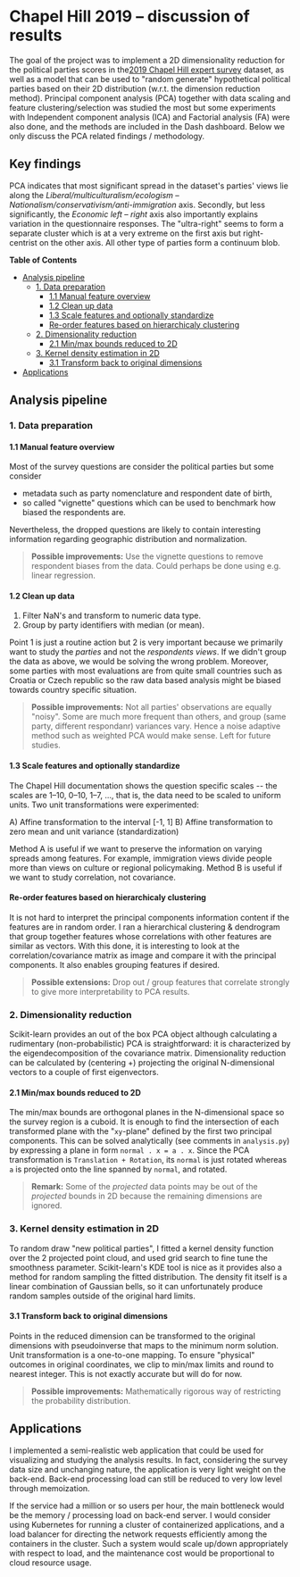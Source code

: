 # Chapel Hill 2019 – discussion of results

The goal of the project was to implement a 2D dimensionality reduction for the
political parties scores in the[2019 Chapel Hill expert
survey](https://www.chesdata.eu/2019-chapel-hill-expert-survey "CHES2019")
dataset, as well as a model that can be used to "random generate" hypothetical
political parties based on their 2D distribution (w.r.t. the dimension reduction
method). Principal component analysis (PCA) together with data scaling and
feature clustering/selection was studied the most but some experiments with
Independent component analysis (ICA) and Factorial analysis (FA) were also done,
and the methods are included in the Dash dashboard. Below we only discuss the
PCA related findings / methodology.

## Key findings

PCA indicates that most significant spread in the dataset's parties' views lie
along the _Liberal/multiculturalism/ecologism_ –
_Nationalism/conservativism/anti-immigration_ axis. Secondly, but less
significantly, the _Economic left_ – _right_ axis also importantly explains variation in
the questionnaire responses. The "ultra-right" seems to form a separate
cluster which is at a very extreme on the first axis but right-centrist on the
other axis. All other type of parties form a continuum blob.


<!-- markdown-toc start - Don't edit this section. Run M-x markdown-toc-refresh-toc -->
**Table of Contents**

- [Analysis pipeline](#analysis-pipeline)
    - [1. Data preparation](#1-data-preparation)
        - [1.1 Manual feature overview](#11-manual-feature-overview)
        - [1.2 Clean up data](#12-clean-up-data)
        - [1.3 Scale features and optionally standardize](#13-scale-features-and-optionally-standardize)
        - [Re-order features based on hierarchicaly clustering](#re-order-features-based-on-hierarchicaly-clustering)
    - [2. Dimensionality reduction](#2-dimensionality-reduction)
        - [2.1 Min/max bounds reduced to 2D](#21-minmax-bounds-reduced-to-2d)
    - [3. Kernel density estimation in 2D](#3-kernel-density-estimation-in-2d)
        - [3.1 Transform back to original dimensions](#31-transform-back-to-original-dimensions)
- [Applications](#applications)

<!-- markdown-toc end -->


## Analysis pipeline

### 1. Data preparation

#### 1.1 Manual feature overview

Most of the survey questions are consider the political parties but some
consider

- metadata such as party nomenclature and respondent date of birth,
- so called "vignette" questions which can be used to benchmark how biased
  the respondents are.
  
Nevertheless, the dropped questions are likely to contain interesting
information regarding geographic distribution and normalization.

> **Possible improvements:** Use the vignette questions to remove respondent
> biases from the data. Could perhaps be done using e.g. linear regression.

#### 1.2 Clean up data

1. Filter NaN's and transform to numeric data type.
2. Group by party identifiers with median (or mean). 

Point 1 is just a routine action but 2 is very important because we primarily
want to study the _parties_ and not the _respondents views_. If we didn't group
the data as above, we would be solving the wrong problem. Moreover, some parties
with most evaluations are from quite small countries such as Croatia or Czech
republic so the raw data based analysis might be biased towards country specific
situation.

> **Possible improvements:** Not all parties' observations are equally "noisy".
> Some are much more frequent than others, and group (same party, different
> respondanr) variances vary. Hence a noise adaptive method such as weighted PCA
> would make sense. Left for future studies.

#### 1.3 Scale features and optionally standardize

The Chapel Hill documentation shows the question specific scales -- the scales
are 1–10, 0–10, 1–7, ..., that is, the data need to be scaled to uniform units.
Two unit transformations were experimented:

A) Affine transformation to the interval [-1, 1] 
B) Affine transformation to zero mean and unit variance (standardization)

Method A is useful if we want to preserve the information on varying spreads
among features. For example, immigration views divide people more than views on
culture or regional policymaking. Method B is useful if we want to study
correlation, not covariance.

#### Re-order features based on hierarchicaly clustering

It is not hard to interpret the principal components information content if the
features are in random order. I ran a hierarchical clustering & dendrogram that
group together features whose correlations with other features are similar as
vectors. With this done, it is interesting to look at the correlation/covariance
matrix as image and compare it with the principal components. It also enables
grouping features if desired.

> **Possible extensions:** Drop out / group features that correlate strongly to
> give more interpretability to PCA results.

### 2. Dimensionality reduction

Scikit-learn provides an out of the box PCA object although calculating a
rudimentary (non-probabilistic) PCA is straightforward: it is characterized
by the eigendecomposition of the covariance matrix. Dimensionality reduction can
be calculated by (centering +) projecting the original N-dimensional vectors to
a couple of first eigenvectors.

#### 2.1 Min/max bounds reduced to 2D

The min/max bounds are orthogonal planes in the N-dimensional space so the
survey region is a cuboid. It is enough to find the intersection of each
transformed plane with the "`xy`-plane" defined by the first two principal
components. This can be solved analytically (see comments in `analysis.py`) by
expressing a plane in form `normal . x = a . x`. Since the PCA transformation is
`Translation + Rotation`, its `normal` is just rotated whereas `a` is projected
onto the line spanned by `normal`, and rotated.

> **Remark:** Some of the _projected_ data points may be out of the _projected_ bounds in 2D because the remaining dimensions are ignored.

### 3. Kernel density estimation in 2D

To random draw "new political parties", I fitted a kernel density function over
the 2 projected point cloud, and used grid search to fine tune the smoothness
parameter. Scikit-learn's KDE tool is nice as it provides also a method for
random sampling the fitted distribution. The density fit itself is a linear
combination of Gaussian bells, so it can unfortunately produce random samples
outside of the original hard limits.

#### 3.1 Transform back to original dimensions

Points in the reduced dimension can be transformed to the original dimensions
with pseudoinverse that maps to the minimum norm solution. Unit transformation
is a one-to-one mapping. To ensure "physical" outcomes in original coordinates,
we clip to min/max limits and round to nearest integer. This is not exactly
accurate but will do for now.

> **Possible improvements:** Mathematically rigorous way of restricting the probability distribution.

## Applications

I implemented a semi-realistic web application that could be used for
visualizing and studying the analysis results. In fact, considering the survey
data size and unchanging nature, the application is very light weight on the
back-end. Back-end processing load can still be reduced to very low level
through memoization.

If the service had a million or so users per hour, the main bottleneck would be
the memory / processing load on back-end server. I would consider using
Kubernetes for running a cluster of containerized applications, and a load
balancer for directing the network requests efficiently among the containers in
the cluster. Such a system would scale up/down appropriately with respect to
load, and the maintenance cost would be proportional to cloud resource usage.
